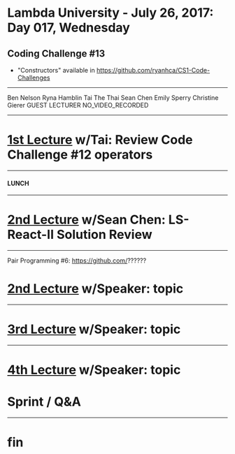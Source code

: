 # Lambda University - July 26, 2017: Day 017, Wednesday
## Coding Challenge #13
- "Constructors" available in https://github.com/ryanhca/CS1-Code-Challenges
***
Ben Nelson
Ryna Hamblin
Tai The Thai
Sean Chen
Emily Sperry
Christine Gierer
GUEST LECTURER
NO_VIDEO_RECORDED
***
# [1st Lecture](VIDEO_RECORDED_NOT_POSTED) w/Tai: Review Code Challenge #12 operators
***
#### LUNCH
***
# [2nd Lecture](VIDEO_RECORDED_NOT_POSTED) w/Sean Chen: LS-React-II Solution Review
***
Pair Programming #6: https://github.com/??????

# [2nd Lecture](VIDEO_RECORDED_NOT_POSTED) w/Speaker: topic
***
# [3rd Lecture](VIDEO_RECORDED_NOT_POSTED) w/Speaker: topic
***
# [4th Lecture](VIDEO_RECORDED_NOT_POSTED) w/Speaker: topic
# Sprint / Q&A
***
# fin
